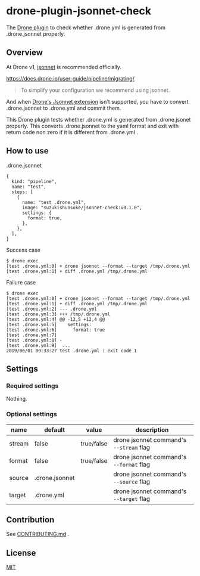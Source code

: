 # drone-plugin-jsonnet-check

The [Drone plugin](https://docs.drone.io/plugins/) to check whether .drone.yml is generated from .drone.jsonnet properly.

## Overview

At Drone v1, [jsonnet](https://jsonnet.org) is recommended officially.

https://docs.drone.io/user-guide/pipeline/migrating/

> To simplify your configuration we recommend using jsonnet.

And when [Drone's Jsonnet extension](https://docs.drone.io/extend/config/jsonnet/) isn't supported,
you have to convert .drone.jsonnet to .drone.yml and commit them.

This Drone plugin tests whether .drone.yml is generated from .drone.jsonet properly.
This converts .drone.jsonnet to the yaml format and exit with return code non zero if it is different from .drone.yml .

## How to use

.drone.jsonnet

```jsonnet
{
  kind: "pipeline",
  name: "test",
  steps: [
    {
      name: "test .drone.yml",
      image: "suzukishunsuke/jsonnet-check:v0.1.0",
      settings: {
        format: true,
      },
    },
  ],
}
```

Success case

```console
$ drone exec
[test .drone.yml:0] + drone jsonnet --format --target /tmp/.drone.yml
[test .drone.yml:1] + diff .drone.yml /tmp/.drone.yml
```

Failure case

```console
$ drone exec
[test .drone.yml:0] + drone jsonnet --format --target /tmp/.drone.yml
[test .drone.yml:1] + diff .drone.yml /tmp/.drone.yml
[test .drone.yml:2] --- .drone.yml
[test .drone.yml:3] +++ /tmp/.drone.yml
[test .drone.yml:4] @@ -12,5 +12,4 @@
[test .drone.yml:5]    settings:
[test .drone.yml:6]      format: true
[test .drone.yml:7]
[test .drone.yml:8] -
[test .drone.yml:9]  ...
2019/06/01 00:33:27 test .drone.yml : exit code 1
```

## Settings

### Required settings

Nothing.

### Optional settings

name | default | value | description
--- | --- | --- | ---
stream | false | true/false | drone jsonnet command's `--stream` flag
format | false | true/false | drone jsonnet command's `--format` flag
source | .drone.jsonnet | | drone jsonnet command's `--source` flag
target | .drone.yml | | drone jsonnet command's `--target` flag

## Contribution

See [CONTRIBUTING.md](CONTRIBUTING.md) .

## License

[MIT](LICENSE)
